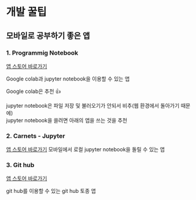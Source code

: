 # 개발 꿀팁

## 모바일로 공부하기 좋은 앱

### 1. Programmig Notebook

[앱 스토어 바로가기](https://apps.apple.com/kr/app/programming-notebook/id1519715994)

Google colab과 jupyter notebook을 이용할 수 있는 앱

Google colab은 추천 :+1:

jupyter notebook은 파일 저장 및 불러오기가 안되서 비추(웹 환경에서 돌아가기 때문에)  
jupyter notebook을 쓸려면 아래의 앱을 쓰는 것을 추천

### 2. Carnets - Jupyter

[앱 스토어 바로가기](https://apps.apple.com/kr/app/carnets-jupyter/id1450994949)
모바일에서 로컬 jupyter notebook을 돌릴 수 있는 앱

### 3. Git hub

[앱 스토어 바로가기](https://apps.apple.com/kr/app/github/id1477376905)

git hub를 이용할 수 있는 git hub 토종 앱